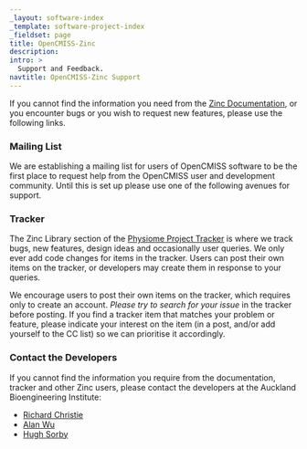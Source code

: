 ```yaml
---
_layout: software-index
_template: software-project-index
_fieldset: page
title: OpenCMISS-Zinc
description:
intro: >
  Support and Feedback.
navtitle: OpenCMISS-Zinc Support
---
```


If you cannot find the information you need from the [Zinc Documentation](../documentation), or you encounter bugs or you wish to request new features, please use the following links.

### Mailing List

We are establishing a mailing list for users of OpenCMISS software to be the first place to request help from the OpenCMISS user and development community. Until this is set up please use one of the following avenues for support.

### Tracker

The Zinc Library section of the [Physiome Project Tracker](https://tracker.physiomeproject.org/buglist.cgi?query_format=advanced&bug_status=NEW&bug_status=ASSIGNED&bug_status=REOPENED&product=Zinc%20library) is where we track bugs, new features, design ideas and occasionally user queries. We only ever add code changes for items in the tracker. Users can post their own items on the tracker, or developers may create them in response to your queries.

We encourage users to post their own items on the tracker, which requires only to create an account. *Please try to search for your issue* in the tracker before posting. If you find a tracker item that matches your problem or feature, please indicate your interest on the item (in a post, and/or add yourself to the CC list) so we can prioritise it accordingly.

### Contact the Developers
 
If you cannot find the information you require from the documentation, tracker and other Zinc users, please contact the developers at the Auckland Bioengineering Institute:

- [Richard Christie]( http://www.abi.auckland.ac.nz/en/about/our-people/researchers/richard-christie.html)
- [Alan Wu]( http://www.abi.auckland.ac.nz/en/about/our-people/researchers/alan-wu.html)
- [Hugh Sorby]( http://www.abi.auckland.ac.nz/en/about/our-people/researchers/hugh-sorby.html)

